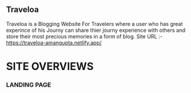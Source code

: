 ## Traveloa
Traveloa is a Blogging Website For Travelers 
where a user who has great experince of his Journy 
can share thier journy experience with others and 
store their most precious memories in a form of blog.
Site URL :- https://traveloa-amangupta.netlify.app/


# SITE OVERVIEWS

### LANDING PAGE
